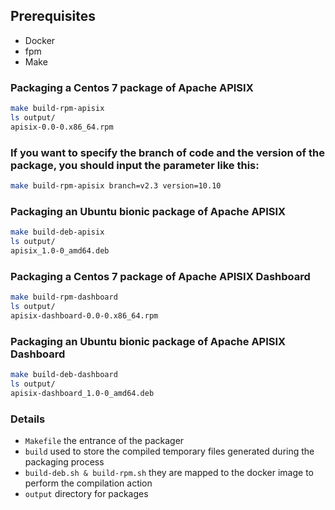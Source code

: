## Prerequisites

- Docker
- fpm
- Make

### Packaging a Centos 7 package of Apache APISIX

```sh
make build-rpm-apisix
ls output/
apisix-0.0-0.x86_64.rpm
```

### If you want to specify the branch of code and the version of the package, you should input the parameter like this:

```sh
make build-rpm-apisix branch=v2.3 version=10.10
```

### Packaging an Ubuntu bionic package of Apache APISIX

```sh
make build-deb-apisix
ls output/
apisix_1.0-0_amd64.deb
```

### Packaging a Centos 7 package of Apache APISIX Dashboard

```sh
make build-rpm-dashboard
ls output/
apisix-dashboard-0.0-0.x86_64.rpm
```

### Packaging an Ubuntu bionic package of Apache APISIX Dashboard

```sh
make build-deb-dashboard
ls output/
apisix-dashboard_1.0-0_amd64.deb
```

### Details

- `Makefile` the entrance of the packager
- `build` used to store the compiled temporary files generated during the packaging process
- `build-deb.sh & build-rpm.sh` they are mapped to the docker image to perform the compilation action
- `output` directory for packages 